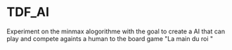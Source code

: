 # TDF_AI
Experiment on the minmax alogorithme with the goal to create a AI that can play  and compete againts a human to the board game "La main du roi "
